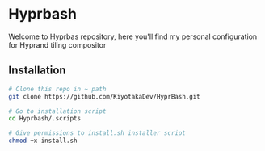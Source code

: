 # Hyprbash

Welcome to Hyprbas repository, here you'll find my personal configuration for Hyprand tiling compositor

## Installation


```bash
# Clone this repo in ~ path
git clone https://github.com/KiyotakaDev/HyprBash.git

# Go to installation script
cd Hyprbash/.scripts

# Give permissions to install.sh installer script
chmod +x install.sh
```
